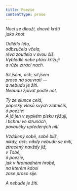 ```yaml
---
title: Poezie
contentType: prose
---
```


<section>

_Noci se dlouží, dnové krátí  
jako knot._

</section>

<section>

_Odlétlo léto,  
odbzučela včela,  
réva zoutlela v svou číš.  
Vybledlé nebe ptáci křižují  
a růže ztrácí nach._

</section>

<section>

_Sil jsem, ach, sil jsem  
proso na souvrati —  
a nebudu je žíti.  
Nebudu zpívat podle not._

</section>

<section>

_Ty ze slunce celá,  
paprsky vlasů svých zlatničíš,  
ó poezie!  
A já jen v sypkém písku rýžuji,  
i tichnu ve strunách,  
pavoučky upředených nití._

</section>

<section>

_Vzdálený sobě, sobě blíž,  
nikdy, ach, nikdy nebudu se míti,  
ztracený navždy již,  
v Tobě,  
ó poezie,  
jak v hromadném hrobě,  
na kterém kdosi  
zase proso sije._

</section>

<section>

_A nebude je žíti._

</section>
